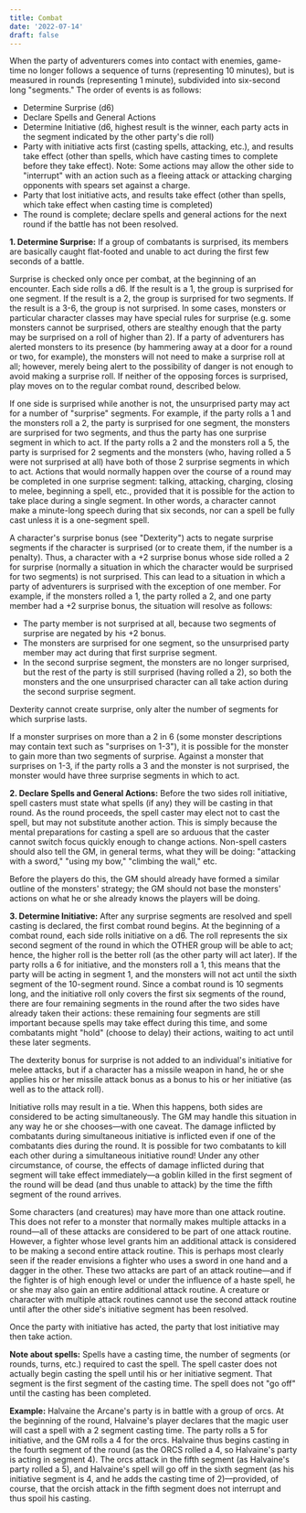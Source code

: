 ```yaml
---
title: Combat
date: '2022-07-14'
draft: false
---
```


When the party of adventurers comes into contact with enemies, game-time no longer follows a sequence of turns (representing 10 minutes), but is measured in rounds (representing 1 minute), subdivided into six-second long "segments." The order of events is as follows:

- Determine Surprise (d6)
- Declare Spells and General Actions
- Determine Initiative (d6, highest result is the winner, each party acts in the segment indicated by the other party's die roll)
- Party with initiative acts first (casting spells, attacking, etc.), and results take effect (other than spells, which have casting times to complete before they take effect). Note: Some actions may allow the other side to "interrupt" with an action such as a fleeing attack or attacking charging opponents with spears set against a charge.
- Party that lost initiative acts, and results take effect (other than spells, which take effect when casting time is completed)
- The round is complete; declare spells and general actions for the next round if the battle has not been resolved.

**1. Determine Surprise:** If a group of combatants is surprised, its members are basically caught flat-footed and unable to act during the first few seconds of a battle.

Surprise is checked only once per combat, at the beginning of an encounter. Each side rolls a d6. If the result is a 1, the group is surprised for one segment. If the result is a 2, the group is surprised for two segments. If the result is a 3-6, the group is not surprised. In some cases, monsters or particular character classes may have special rules for surprise (e.g. some monsters cannot be surprised, others are stealthy enough that the party may be surprised on a roll of higher than 2). If a party of adventurers has alerted monsters to its presence (by hammering away at a door for a round or two, for example), the monsters will not need to make a surprise roll at all; however, merely being alert to the possibility of danger is not enough to avoid making a surprise roll. If neither of the opposing forces is surprised, play moves on to the regular combat round, described below.

If one side is surprised while another is not, the unsurprised party may act for a number of "surprise" segments. For example, if the party rolls a 1 and the monsters roll a 2, the party is surprised for one segment, the monsters are surprised for two segments, and thus the party has one surprise segment in which to act. If the party rolls a 2 and the monsters roll a 5, the party is surprised for 2 segments and the monsters (who, having rolled a 5 were not surprised at all) have both of those 2 surprise segments in which to act. Actions that would normally happen over the course of a round may be completed in one surprise segment: talking, attacking, charging, closing to melee, beginning a spell, etc., provided that it is possible for the action to take place during a single segment. In other words, a character cannot make a minute-long speech during that six seconds, nor can a spell be fully cast unless it is a one-segment spell.

A character's surprise bonus (see "Dexterity") acts to negate surprise segments if the character is surprised (or to create them, if the number is a penalty). Thus, a character with a +2 surprise bonus whose side rolled a 2 for surprise (normally a situation in which the character would be surprised for two segments) is not surprised. This can lead to a situation in which a party of adventurers is surprised with the exception of one member. For example, if the monsters rolled a 1, the party rolled a 2, and one party member had a +2 surprise bonus, the situation will resolve as follows:

- The party member is not surprised at all, because two segments of surprise are negated by his +2 bonus.
- The monsters are surprised for one segment, so the unsurprised party member may act during that first surprise segment.
- In the second surprise segment, the monsters are no longer surprised, but the rest of the party is still surprised (having rolled a 2), so both the monsters and the one unsurprised character can all take action during the second surprise segment.

Dexterity cannot create surprise, only alter the number of segments for which surprise lasts.

If a monster surprises on more than a 2 in 6 (some monster descriptions may contain text such as "surprises on 1-3"), it is possible for the monster to gain more than two segments of surprise. Against a monster that surprises on 1-3, if the party rolls a 3 and the monster is not surprised, the monster would have three surprise segments in which to act.

**2. Declare Spells and General Actions:** Before the two sides roll initiative, spell casters must state what spells (if any) they will be casting in that round. As the round proceeds, the spell caster may elect not to cast the spell, but may not substitute another action. This is simply because the mental preparations for casting a spell are so arduous that the caster cannot switch focus quickly enough to change actions. Non-spell casters should also tell the GM, in general terms, what they will be doing: "attacking with a sword," "using my bow," "climbing the wall," etc.

Before the players do this, the GM should already have formed a similar outline of the monsters' strategy; the GM should not base the monsters' actions on what he or she already knows the players will be doing.

**3. Determine Initiative:** After any surprise segments are resolved and spell casting is declared, the first combat round begins. At the beginning of a combat round, each side rolls initiative on a d6. The roll represents the six second segment of the round in which the OTHER group will be able to act; hence, the higher roll is the better roll (as the other party will act later). If the party rolls a 6 for initiative, and the monsters roll a 1, this means that the party will be acting in segment 1, and the monsters will not act until the sixth segment of the 10-segment round. Since a combat round is 10 segments long, and the initiative roll only covers the first six segments of the round, there are four remaining segments in the round after the two sides have already taken their actions: these remaining four segments are still important because spells may take effect during this time, and some combatants might "hold" (choose to delay) their actions, waiting to act until these later segments.

The dexterity bonus for surprise is not added to an individual's initiative for melee attacks, but if a character has a missile weapon in hand, he or she applies his or her missile attack bonus as a bonus to his or her initiative (as well as to the attack roll).

Initiative rolls may result in a tie. When this happens, both sides are considered to be acting simultaneously. The GM may handle this situation in any way he or she chooses—with one caveat. The damage inflicted by combatants during simultaneous initiative is inflicted even if one of the combatants dies during the round. It is possible for two combatants to kill each other during a simultaneous initiative round! Under any other circumstance, of course, the effects of damage inflicted during that segment will take effect immediately—a goblin killed in the first segment of the round will be dead (and thus unable to attack) by the time the fifth segment of the round arrives.

Some characters (and creatures) may have more than one attack routine. This does not refer to a monster that normally makes multiple attacks in a round—all of these attacks are considered to be part of one attack routine. However, a fighter whose level grants him an additional attack is considered to be making a second entire attack routine. This is perhaps most clearly seen if the reader envisions a fighter who uses a sword in one hand and a dagger in the other. These two attacks are part of an attack routine—and if the fighter is of high enough level or under the influence of a haste spell, he or she may also gain an entire additional attack routine. A creature or character with multiple attack routines cannot use the second attack routine until after the other side's initiative segment has been resolved.

Once the party with initiative has acted, the party that lost initiative may then take action.

**Note about spells:** Spells have a casting time, the number of segments (or rounds, turns, etc.) required to cast the spell. The spell caster does not actually begin casting the spell until his or her initiative segment. That segment is the first segment of the casting time. The spell does not "go off" until the casting has been completed.

**Example:** Halvaine the Arcane's party is in battle with a group of orcs. At the beginning of the round, Halvaine's player declares that the magic user will cast a spell with a 2 segment casting time. The party rolls a 5 for initiative, and the GM rolls a 4 for the orcs. Halvaine thus begins casting in the fourth segment of the round (as the ORCS rolled a 4, so Halvaine's party is acting in segment 4). The orcs attack in the fifth segment (as Halvaine's party rolled a 5), and Halvaine's spell will go off in the sixth segment (as his initiative segment is 4, and he adds the casting time of 2)—provided, of course, that the orcish attack in the fifth segment does not interrupt and thus spoil his casting.
